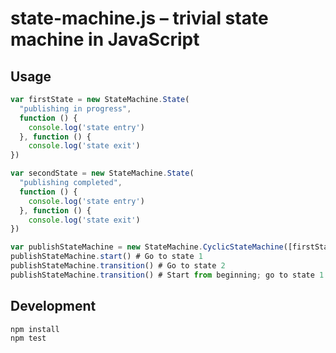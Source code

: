 # state-machine.js – trivial state machine in JavaScript

## Usage

````javascript
var firstState = new StateMachine.State(
  "publishing in progress",
  function () {
    console.log('state entry')
  }, function () {
    console.log('state exit')
})

var secondState = new StateMachine.State(
  "publishing completed",
  function () {
    console.log('state entry')
  }, function () {
    console.log('state exit')
})

var publishStateMachine = new StateMachine.CyclicStateMachine([firstState, secondState])
publishStateMachine.start() # Go to state 1
publishStateMachine.transition() # Go to state 2
publishStateMachine.transition() # Start from beginning; go to state 1
````

## Development

    npm install
    npm test
